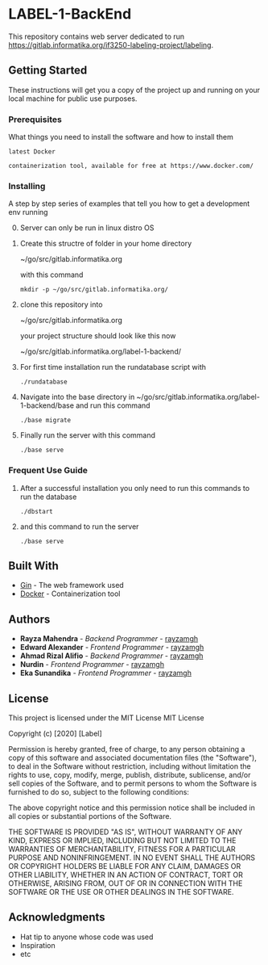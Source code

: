 # LABEL-1-BackEnd

This repository contains web server dedicated to run https://gitlab.informatika.org/if3250-labeling-project/labeling.

## Getting Started

These instructions will get you a copy of the project up and running on your local machine for public use purposes. 

### Prerequisites

What things you need to install the software and how to install them

```
latest Docker

containerization tool, available for free at https://www.docker.com/
```

### Installing

A step by step series of examples that tell you how to get a development env running


0. Server can only be run in linux distro OS

1. Create this structre of folder in your home directory

   ~/go/src/gitlab.informatika.org
   
   with this command
    ```
   mkdir -p ~/go/src/gitlab.informatika.org/
    ```
2. clone this repository into 

    ~/go/src/gitlab.informatika.org
    
    your project structure should look like this now
    
     ~/go/src/gitlab.informatika.org/label-1-backend/
    
3. For first time installation run the rundatabase script with

   ```
   ./rundatabase
   ```

4. Navigate into the base directory in ~/go/src/gitlab.informatika.org/label-1-backend/base and run this command
   
   ```
   ./base migrate
   ```
   
5. Finally run the server with this command

   ```
   ./base serve
   ```
   
### Frequent Use Guide

1. After a successful installation you only need to run this commands to run the database
    ```
   ./dbstart
   ``` 
2. and this command to run the server
   ```
   ./base serve
   ```

## Built With

* [Gin](https://github.com/gin-gonic/gin) - The web framework used
* [Docker](https://www.docker.com/) - Containerization tool

## Authors

* **Rayza Mahendra** - *Backend Programmer* - [rayzamgh](https://github.com/rayzamgh)
* **Edward Alexander** - *Frontend Programmer* - [rayzamgh](https://github.com/rayzamgh)
* **Ahmad Rizal Alifio** - *Backend Programmer* - [rayzamgh](https://github.com/rayzamgh)
* **Nurdin** - *Frontend Programmer* - [rayzamgh](https://github.com/rayzamgh)
* **Eka Sunandika** - *Frontend Programmer* - [rayzamgh](https://github.com/rayzamgh)

## License

This project is licensed under the MIT License 
MIT License

Copyright (c) [2020] [Label]

Permission is hereby granted, free of charge, to any person obtaining a copy
of this software and associated documentation files (the "Software"), to deal
in the Software without restriction, including without limitation the rights
to use, copy, modify, merge, publish, distribute, sublicense, and/or sell
copies of the Software, and to permit persons to whom the Software is
furnished to do so, subject to the following conditions:

The above copyright notice and this permission notice shall be included in all
copies or substantial portions of the Software.

THE SOFTWARE IS PROVIDED "AS IS", WITHOUT WARRANTY OF ANY KIND, EXPRESS OR
IMPLIED, INCLUDING BUT NOT LIMITED TO THE WARRANTIES OF MERCHANTABILITY,
FITNESS FOR A PARTICULAR PURPOSE AND NONINFRINGEMENT. IN NO EVENT SHALL THE
AUTHORS OR COPYRIGHT HOLDERS BE LIABLE FOR ANY CLAIM, DAMAGES OR OTHER
LIABILITY, WHETHER IN AN ACTION OF CONTRACT, TORT OR OTHERWISE, ARISING FROM,
OUT OF OR IN CONNECTION WITH THE SOFTWARE OR THE USE OR OTHER DEALINGS IN THE
SOFTWARE.


## Acknowledgments

* Hat tip to anyone whose code was used
* Inspiration
* etc
